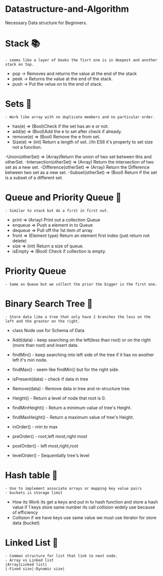 # Datastructure-and-Algorithm


Necessary Data structure for Beginners.


# Stack :books:
    - seems like a layer of books the fisrt one is in deepest and another stack on top.

- pop ->  Removes and returns the value at the end of the stack
- peek -> Returns the value at the end of the stack.
- push -> Put the velue on to the end of stack.



# Sets :gift:
    - Work like array with no duplicate members and no particular order.

- has(e) => (Bool)Check if the set has an e or not.  
- add(e) => (Bool)Add the e to set after check if already.
- remove(e) => (Bool) Remove the e from set.
- Size(e) => (int) Return a length of set. //In ES6 it's property to set size not a function.


-Union(otherSet) => (Array)Return the union of two set between this and otherSet.
-Intersection(otherSet) => (Array) Return the intersection of two set as a new set.
-Difference(otherSet) => (Array) Return the Difference between two set as a new set.
-Subset(otherSet) => (Bool) Return if the set is a subset of a different set.




# Queue and Priority Queue :necktie:
    - Similar to stack but do a first in first out.

- print => (Array) Print out a collection Queue
- enqueue => Push a element in to Queue
- dequeue => Pull off the 1st item of array
- front => (Element type) Return an element first index (just return not delete)
- size => (int) Return a size of queue.
- isEmpty => (Bool) Check if collection is empty.

# Priority Queue 
    - Same as Queue but we collect the prior the bigger is the first one.


# Binary Search Tree :evergreen_tree:
    - Store data like a tree that only have 2 branches the less on the left and the greater on the right.

- class Node use for  Schema of Data 
- Add(data) - keep searching on the left(less than root) or on the right (more than root) and insert data.
- findMin() - keep searching into left side of the tree if it has no another left it's min node.
- findMax() - seem like findMin() but for the right side.
- isPresent(data) - check if data in tree 
- Remove(data) - Remove data in tree and re-structure tree.
- Height() - Return a level of node that root is 0.
- findMinHeight() - Return a minimum value of tree's Height.
- findMaxHeight() - Return a maximum value of tree's Height. 

- inOrder() - min to max
- preOrder() - root,left most,right most
- postOrder() - left most,right,root
- levelOrder() - Sequentially tree's  level


# Hash table 📅
    - Use to implement associate arrays or mapping key value pairs
    - buckets is storage limit
- How its Work 
    its get a keys and put in to hash function and store a hash value if 1 keys store same number its call collision widely use because of efficiency
- Collision 
     if we have keys use same value we must use iterator for store data (bucket)

# Linked List :balloon:
    - Common structure for list that link to next node.
    - Array vs Linked list
    |Array|Linked list|
    |-Fixed size|-Dynamic size|